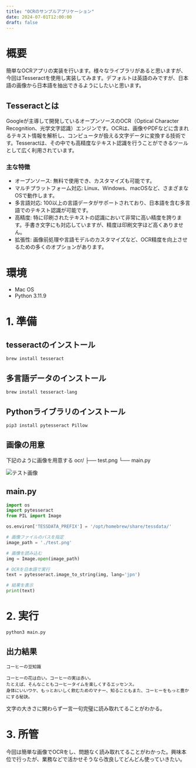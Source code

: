 ```yaml
---
title: "OCRのサンプルアプリケーション"
date: 2024-07-01T12:00:00
draft: false
---
```


# 概要
簡単なOCRアプリの実装を行います。様々なライブラリがあると思いますが、今回はTesseractを使用し実装してみます。デフォルトは英語のみですが、日本語の画像から日本語を抽出できるようにしたいと思います。

## Tesseractとは
Googleが主導して開発しているオープンソースのOCR（Optical Character Recognition、光学文字認識）エンジンです。OCRは、画像やPDFなどに含まれるテキスト情報を解析し、コンピュータが扱える文字データに変換する技術です。Tesseractは、その中でも高精度なテキスト認識を行うことができるツールとして広く利用されています。

### 主な特徴
- オープンソース: 無料で使用でき、カスタマイズも可能です。
- マルチプラットフォーム対応: Linux、Windows、macOSなど、さまざまなOSで動作します。
- 多言語対応: 100以上の言語データがサポートされており、日本語を含む多言語でのテキスト認識が可能です。
- 高精度: 特に印刷されたテキストの認識において非常に高い精度を誇ります。手書き文字にも対応していますが、精度は印刷文字ほど高くありません。
- 拡張性: 画像前処理や言語モデルのカスタマイズなど、OCR精度を向上させるための多くのオプションがあります。

# 環境
- Mac OS
- Python 3.11.9

# 1. 準備
## tesseractのインストール
```
brew install tesseract
```
## 多言語データのインストール
```
brew install tesseract-lang
```

## Pythonライブラリのインストール
```
pip3 install pytesseract Pillow
```

## 画像の用意
下記のように画像を用意する
ocr/
├── test.png
└── main.py

![テスト画像](/kei-ta-blog-go/test.jpg)

## main.py
```py
import os
import pytesseract
from PIL import Image

os.environ['TESSDATA_PREFIX'] = '/opt/homebrew/share/tessdata/'

# 画像ファイルのパスを指定
image_path = './test.png'

# 画像を読み込む
img = Image.open(image_path)

# OCRを日本語で実行
text = pytesseract.image_to_string(img, lang='jpn')

# 結果を表示
print(text)
```

# 2. 実行
```
python3 main.py
```
## 出力結果
```
コーヒーの豆知識

コーヒーの花は白い。コーヒーの実は赤い。
たとえば、そんなこともコーヒータイムを楽しくするエッセンス。
身体にいいワケ、もっとおいしく飲むためのマナー、知ることもまた、コーヒーをもっと豊かにする秘訣。
```
文字の大きさに関わらず一言一句完璧に読み取れてることがわかる。

# 3. 所管
今回は簡単な画像でOCRをし、問題なく読み取れてることがわかった。興味本位で行ったが、業務などで活かせそうなら改良してどんどん使っていきたい。